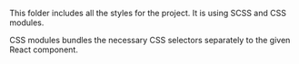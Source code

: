 
This folder includes all the styles for the project.
It is using SCSS and CSS modules.

CSS modules bundles the necessary CSS selectors separately to the given React component.

